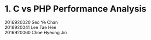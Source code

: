 # 1. C vs PHP Performance Analysis
2016920020 Seo Ye Chan  
2016920041 Lee Tae Hee  
2016920060 Choe Hyeong Jin  
